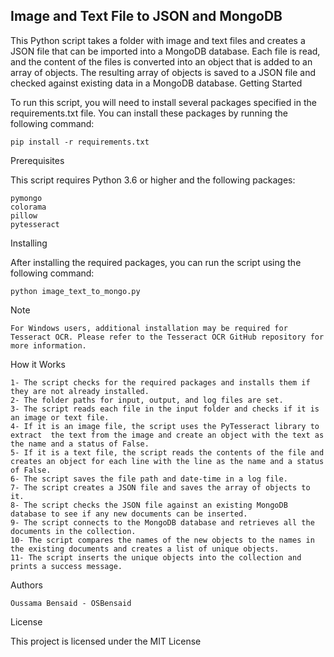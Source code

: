 ## Image and Text File to JSON and MongoDB

This Python script takes a folder with image and text files and creates a JSON file that can be imported into a MongoDB database. Each file is read, and the content of the files is converted into an object that is added to an array of objects. The resulting array of objects is saved to a JSON file and checked against existing data in a MongoDB database.
Getting Started

To run this script, you will need to install several packages specified in the requirements.txt file. You can install these packages by running the following command:

    pip install -r requirements.txt

Prerequisites

This script requires Python 3.6 or higher and the following packages:

    pymongo
    colorama
    pillow
    pytesseract

Installing

After installing the required packages, you can run the script using the following command:

    python image_text_to_mongo.py

Note

    For Windows users, additional installation may be required for Tesseract OCR. Please refer to the Tesseract OCR GitHub repository for more information.

How it Works

    1- The script checks for the required packages and installs them if they are not already installed.
    2- The folder paths for input, output, and log files are set.
    3- The script reads each file in the input folder and checks if it is an image or text file.
    4- If it is an image file, the script uses the PyTesseract library to extract  the text from the image and create an object with the text as the name and a status of False.
    5- If it is a text file, the script reads the contents of the file and creates an object for each line with the line as the name and a status of False.
    6- The script saves the file path and date-time in a log file.
    7- The script creates a JSON file and saves the array of objects to it.
    8- The script checks the JSON file against an existing MongoDB database to see if any new documents can be inserted.
    9- The script connects to the MongoDB database and retrieves all the documents in the collection.
    10- The script compares the names of the new objects to the names in the existing documents and creates a list of unique objects.
    11- The script inserts the unique objects into the collection and prints a success message.

Authors

    Oussama Bensaid - OSBensaid

License

This project is licensed under the MIT License
